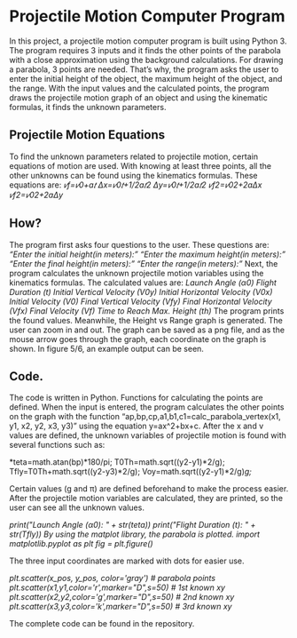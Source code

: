 # Projectile Motion Computer Program
In this project, a projectile motion computer program is built using Python 3. The program requires 3 inputs and it finds the other points of the parabola with a close approximation using the background calculations. For drawing a parabola, 3 points are needed. That’s why, the program asks the user to enter the initial height of the object, the maximum height of the object, and the range. With the input values and the calculated points, the program draws the projectile motion graph of an object and using the kinematic formulas, it finds the unknown parameters.

## Projectile Motion Equations
To find the unknown parameters related to projectile motion, certain equations of motion are used. With knowing at least three points, all the other unknowns can be found using the kinematics formulas. 
These equations are:
*𝑣f=𝑣0+a𝑡
Δx=𝑣0𝑡+1/2a𝑡2
Δy=𝑣0𝑡+1/2a𝑡2
𝑣f2=𝑣02+2aΔx
𝑣f2=𝑣02+2aΔy*


## How?
The program first asks four questions to the user. These questions are:
*“Enter the initial height(in meters):”*
*“Enter the maximum height(in meters):”*
*“Enter the final height(in meters):”*
*“Enter the range(in meters):”*
Next, the program calculates the unknown projectile motion variables using the kinematics formulas. The calculated values are:
*Launch Angle (α0)
Flight Duration (t)
Initial Vertical Velocity (V0y)
Initial Horizontal Velocity (V0x)
Initial Velocity (V0)
Final Vertical Velocity (Vfy)
Final Horizontal Velocity (Vfx)
Final Velocity (Vf)
Time to Reach Max. Height (th)*
The program prints the found values. Meanwhile, the Height vs Range graph is generated. The user can zoom in and out. The graph can be saved as a png file, and as the mouse arrow goes through the graph, each coordinate on the graph is shown. In figure 5/6, an example output can be seen.


## Code.
The code is written in Python.  Functions for calculating the points are defined. When the input is entered, the program calculates the other points on the graph with the function “ap,bp,cp,a1,b1,c1=calc_parabola_vertex(x1, y1, x2, y2, x3, y3)” using the equation y=ax^2+bx+c. After the x and v values are defined, the unknown variables of projectile motion is found with several functions such as: 

*teta=math.atan(bp)*180/pi;
T0Th=math.sqrt((y2-y1)*2/g);
Tfly=T0Th+math.sqrt((y2-y3)*2/g);
Voy=math.sqrt((y2-y1)*2/g)*g;*

Certain values (g and π) are defined beforehand to make the process easier. After the projectile motion variables are calculated, they are printed, so the user can see all the unknown values.

*print("Launch Angle (α0): " + str(teta))
print("Flight Duration (t): " + str(Tfly))
By using the matplot library, the parabola is plotted.
import matplotlib.pyplot as plt
fig = plt.figure()*

The three input coordinates are marked with dots for easier use. 

*plt.scatter(x_pos, y_pos, color='gray') # parabola points
plt.scatter(x1,y1,color='r',marker="D",s=50) # 1st known xy
plt.scatter(x2,y2,color='g',marker="D",s=50) # 2nd known xy
plt.scatter(x3,y3,color='k',marker="D",s=50) # 3rd known xy*


The complete code can be found in the repository.





